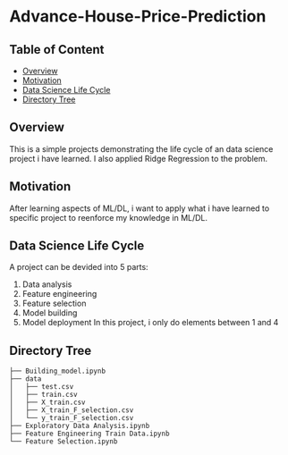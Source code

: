 # Advance-House-Price-Prediction

## Table of Content
 * [Overview](#overview)
 * [Motivation](#motivation)
 * [Data Science Life Cycle](#data-science-life-cycle)
 * [Directory Tree](#directory-tree)
 
## Overview
This is a simple projects demonstrating the life cycle of an data science project i have learned. I also applied Ridge Regression to the problem.

## Motivation
After learning aspects of ML/DL, i want to apply what i have learned to specific project to reenforce my knowledge in ML/DL.

## Data Science Life Cycle
A project can be devided into 5 parts:
1. Data analysis
2. Feature engineering
3. Feature selection
4. Model building
5. Model deployment
In this project, i only do elements between 1 and 4

## Directory Tree
```
├── Building_model.ipynb
├── data
│   ├── test.csv
│   ├── train.csv
│   ├── X_train.csv
│   ├── X_train_F_selection.csv
│   └── y_train_F_selection.csv
├── Exploratory Data Analysis.ipynb
├── Feature Engineering Train Data.ipynb
└── Feature Selection.ipynb
```

